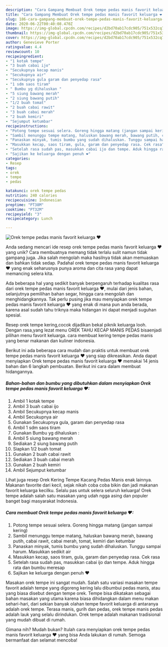 ```yaml
---
description: "Cara Gampang Membuat Orek tempe pedas manis favorit keluarga ❤ Anti Gagal"
title: "Cara Gampang Membuat Orek tempe pedas manis favorit keluarga ❤ Anti Gagal"
slug: 186-cara-gampang-membuat-orek-tempe-pedas-manis-favorit-keluarga-anti-gagal
date: 2020-06-22T00:40:08.470Z
image: https://img-global.cpcdn.com/recipes/d2bd70ab17cdc905/751x532cq70/orek-tempe-pedas-manis-favorit-keluarga-❤-foto-resep-utama.jpg
thumbnail: https://img-global.cpcdn.com/recipes/d2bd70ab17cdc905/751x532cq70/orek-tempe-pedas-manis-favorit-keluarga-❤-foto-resep-utama.jpg
cover: https://img-global.cpcdn.com/recipes/d2bd70ab17cdc905/751x532cq70/orek-tempe-pedas-manis-favorit-keluarga-❤-foto-resep-utama.jpg
author: Genevieve Porter
ratingvalue: 4.4
reviewcount: 10
recipeingredient:
- "1 kotak tempe"
- "3 buah cabai ijo"
- "Secukupnya kecap manis"
- "Secukupnya air"
- "Secukupnya gula garam dan penyedap rasa"
- "1 sdm saos tiram"
- " Bumbu yg dihaluskan "
- "5 siung bawang merah"
- "2 siung bawang putih"
- "1/2 buah tomat"
- "2 buah cabai rawit"
- "3 buah cabai merah"
- "2 buah kemiri"
- "Sejumput ketumbar"
recipeinstructions:
- "Potong tempe sesuai selera. Goreng hingga matang (jangan sampai kering)"
- "Sambil menunggu tempe matang, haluskan bawang merah, bawang putih, cabai rawit, cabai merah, tomat, kemiri dan ketumbar"
- "Panaskan minyak, tumis bumbu yang sudah dihaluskan. Tunggu sampai harum. Masukkan sedikit air"
- "Masukkan kecap, saos tiram, gula, garam dan penyedap rasa. Cek rasa"
- "Setelah rasa sudah pas, masukkan cabai ijo dan tempe. Aduk hingga rata dan bumbu meresap"
- "Sajikan ke keluarga dengan penuh ❤"
categories:
- Resep
tags:
- orek
- tempe
- pedas

katakunci: orek tempe pedas 
nutrition: 240 calories
recipecuisine: Indonesian
preptime: "PT38M"
cooktime: "PT32M"
recipeyield: "3"
recipecategory: Lunch

---
```



![Orek tempe pedas manis favorit keluarga ❤](https://img-global.cpcdn.com/recipes/d2bd70ab17cdc905/751x532cq70/orek-tempe-pedas-manis-favorit-keluarga-❤-foto-resep-utama.jpg)

Anda sedang mencari ide resep orek tempe pedas manis favorit keluarga ❤ yang unik? Cara membuatnya memang tidak terlalu sulit namun tidak gampang juga. Jika salah mengolah maka hasilnya tidak akan memuaskan dan bahkan tidak sedap. Padahal orek tempe pedas manis favorit keluarga ❤ yang enak seharusnya punya aroma dan cita rasa yang dapat memancing selera kita.

Ada beberapa hal yang sedikit banyak berpengaruh terhadap kualitas rasa dari orek tempe pedas manis favorit keluarga ❤, mulai dari jenis bahan, selanjutnya pemilihan bahan segar, hingga cara mengolah dan menghidangkannya. Tak perlu pusing jika mau menyiapkan orek tempe pedas manis favorit keluarga ❤ yang enak di mana pun anda berada, karena asal sudah tahu triknya maka hidangan ini dapat menjadi suguhan spesial.

Resep orek tempe kering,cocok dijadikan bekal piknik keluarga looh. Dengan rasa,yang lezat menu OREK TAHU KECAP MANIS PEDAS bisaenjadi pilihan menu favorit keluarga. cara membuat kering tempe pedas manis yang benar makanan dan kuliner indonesia.


Berikut ini ada beberapa cara mudah dan praktis untuk membuat orek tempe pedas manis favorit keluarga ❤ yang siap dikreasikan. Anda dapat menyiapkan Orek tempe pedas manis favorit keluarga ❤ memakai 14 jenis bahan dan 6 langkah pembuatan. Berikut ini cara dalam membuat hidangannya.

<!--inarticleads1-->

##### Bahan-bahan dan bumbu yang dibutuhkan dalam menyiapkan Orek tempe pedas manis favorit keluarga ❤:

1. Ambil 1 kotak tempe
1. Ambil 3 buah cabai ijo
1. Ambil Secukupnya kecap manis
1. Ambil Secukupnya air
1. Gunakan Secukupnya gula, garam dan penyedap rasa
1. Ambil 1 sdm saos tiram
1. Gunakan  Bumbu yg dihaluskan :
1. Ambil 5 siung bawang merah
1. Sediakan 2 siung bawang putih
1. Siapkan 1/2 buah tomat
1. Gunakan 2 buah cabai rawit
1. Sediakan 3 buah cabai merah
1. Gunakan 2 buah kemiri
1. Ambil Sejumput ketumbar


Lihat juga resep Orek Kering Tempe Kacang Pedas Manis enak lainnya. Makanan favorite dari kecil, sejak nikah coba coba bikin dan jadi makanan favorit keluarga kecilku. Selalu pas untuk selera seluruh keluarga! Orek tempe adalah salah satu masakan yang udah ngga asing dan populer banget bagi masyarakat Indonesia. 

<!--inarticleads2-->

##### Cara membuat Orek tempe pedas manis favorit keluarga ❤:

1. Potong tempe sesuai selera. Goreng hingga matang (jangan sampai kering)
1. Sambil menunggu tempe matang, haluskan bawang merah, bawang putih, cabai rawit, cabai merah, tomat, kemiri dan ketumbar
1. Panaskan minyak, tumis bumbu yang sudah dihaluskan. Tunggu sampai harum. Masukkan sedikit air
1. Masukkan kecap, saos tiram, gula, garam dan penyedap rasa. Cek rasa
1. Setelah rasa sudah pas, masukkan cabai ijo dan tempe. Aduk hingga rata dan bumbu meresap
1. Sajikan ke keluarga dengan penuh ❤


Masakan orek tempe ini sangat mudah. Salah satu variasi masakan tempe favorit adalah tempe yang digoreng kering lalu dibumbui pedas manis, atau yang biasa disebut dengan tempe orek. Tempe bisa dikatakan sebagai bahan masakan yang utama karena biasa dihidangkan dalam menu makan sehari-hari, dari sekian banyak olahan tempe favorit keluarga di antaranya adalah orek tempe. Terasa manis, gurih dan pedas, orek tempe manis pedas adalah lauk yang selalu dirindukan. Orek tempe adalah makanan tradisional yang mudah dibuat di rumah. 

Gimana nih? Mudah bukan? Itulah cara menyiapkan orek tempe pedas manis favorit keluarga ❤ yang bisa Anda lakukan di rumah. Semoga bermanfaat dan selamat mencoba!

